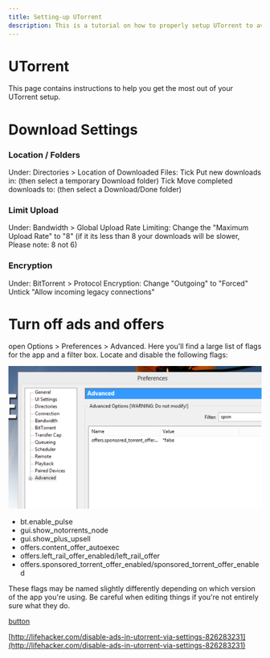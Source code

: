 ```yaml
---
title: Setting-up UTorrent
description: This is a tutorial on how to properly setup UTorrent to avoid ads and other unwanted features
---
```


# UTorrent

This page contains instructions to help you get the most out of your UTorrent setup. 

# Download Settings

### Location / Folders
Under: Directories > Location of Downloaded Files:
Tick Put new downloads in:
   (then select a temporary Download folder)
Tick Move completed downloads to:
   (then select a Download/Done folder)

### Limit Upload
Under: Bandwidth > Global Upload Rate Limiting:
Change the "Maximum Upload Rate" to "8"
(if it its less than 8 your downloads will be slower, Please note: 8 not 6)

### Encryption
Under: BitTorrent > Protocol Encryption:
Change "Outgoing" to "Forced"
Untick "Allow incoming legacy connections"

# Turn off ads and offers
open Options > Preferences > Advanced.
Here you'll find a large list of flags for the app and a filter box.
Locate and disable the following flags:

![UTorrent Flags](images/utorrent-flags.png)

- bt.enable_pulse
- gui.show_notorrents_node
- gui.show_plus_upsell
- offers.content_offer_autoexec
- offers.left_rail_offer_enabled/left_rail_offer
- offers.sponsored_torrent_offer_enabled/sponsored_torrent_offer_enabled

These flags may be named slightly differently depending on which version of the app you're using.
Be careful when editing things if you're not entirely sure what they do.

[button](http://lifehacker.com/disable-ads-in-utorrent-via-settings-826283231 "View Source")

[http://lifehacker.com/disable-ads-in-utorrent-via-settings-826283231](http://lifehacker.com/disable-ads-in-utorrent-via-settings-826283231)